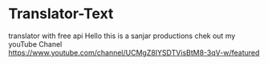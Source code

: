 # Translator-Text
translator with free api
Hello this is a sanjar productions 
chek out my youTube Chanel 
https://www.youtube.com/channel/UCMgZ8IYSDTVisBtM8-3qV-w/featured
